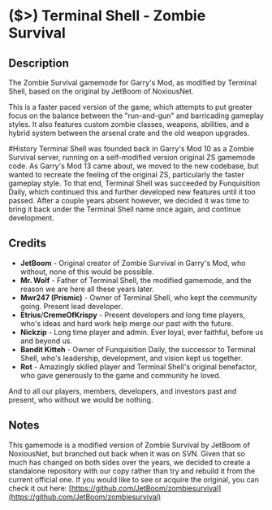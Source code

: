 # ($>) Terminal Shell - Zombie Survival

## Description
The Zombie Survival gamemode for Garry's Mod, as modified by Terminal Shell, based on the original by JetBoom of NoxiousNet.

This is a faster paced version of the game, which attempts to put greater focus on the balance between the "run-and-gun" and barricading gameplay styles. It also features custom zombie classes, weapons, abilities, and a hybrid system between the arsenal crate and the old weapon upgrades.

#History
Terminal Shell was founded back in Garry's Mod 10 as a Zombie Survival server, running on a self-modified version original ZS gamemode code. As Garry's Mod 13 came about, we moved to the new codebase, but wanted to recreate the feeling of the original ZS, particularly the faster gameplay style. To that end, Terminal Shell was succeeded by Funquisition Daily, which continued this and further developed new features until it too passed. After a couple years absent however, we decided it was time to bring it back under the Terminal Shell name once again, and continue development.

## Credits
* **JetBoom** - Original creator of Zombie Survival in Garry's Mod, who without, none of this would be possible.
* **Mr. Wolf** - Father of Terminal Shell, the modified gamemode, and the reason we are here all these years later.
* **Mwr247 (Prismic)** - Owner of Terminal Shell, who kept the community going. Present lead developer.
* **Etrius**/**CremeOfKrispy** - Present developers and long time players, who's ideas and hard work help merge our past with the future.
* **Nickzip** - Long time player and admin. Ever loyal, ever faithful, before us and beyond us.
* **Bandit Kitteh** - Owner of Funquisition Daily, the successor to Terminal Shell, who's leadership, development, and vision kept us together.
* **Rot** - Amazingly skilled player and Terminal Shell's original benefactor, who gave generously to the game and community he loved.

And to all our players, members, developers, and investors past and present, who without we would be nothing.

## Notes
This gamemode is a modified version of Zombie Survival by JetBoom of NoxiousNet, but branched out back when it was on SVN. Given that so much has changed on both sides over the years, we decided to create a standalone repository with our copy rather than try and rebuild it from the current official one. If you would like to see or acquire the original, you can check it out here: [https://github.com/JetBoom/zombiesurvival](https://github.com/JetBoom/zombiesurvival)
